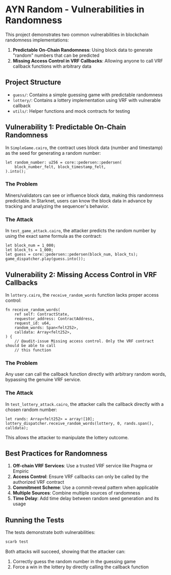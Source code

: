 # AYN Random - Vulnerabilities in Randomness

This project demonstrates two common vulnerabilities in blockchain randomness implementations:

1. **Predictable On-Chain Randomness**: Using block data to generate "random" numbers that can be predicted
2. **Missing Access Control in VRF Callbacks**: Allowing anyone to call VRF callback functions with arbitrary data

## Project Structure

- `guess/`: Contains a simple guessing game with predictable randomness
- `lottery/`: Contains a lottery implementation using VRF with vulnerable callback
- `utils/`: Helper functions and mock contracts for testing

## Vulnerability 1: Predictable On-Chain Randomness

In `SimpleGame.cairo`, the contract uses block data (number and timestamp) as the seed for generating a random number:

```cairo
let random_number: u256 = core::pedersen::pedersen(
    block_number_felt, block_timestamp_felt,
).into();
```

### The Problem

Miners/validators can see or influence block data, making this randomness predictable. In Starknet, users can know the block data in advance by tracking and analyzing the sequencer's behavior.

### The Attack

In `test_game_attack.cairo`, the attacker predicts the random number by using the exact same formula as the contract:

```cairo
let block_num = 1_000;
let block_ts = 1_000;
let guess = core::pedersen::pedersen(block_num, block_ts);
game_dispatcher.play(guess.into());
```

## Vulnerability 2: Missing Access Control in VRF Callbacks

In `lottery.cairo`, the `receive_random_words` function lacks proper access control:

```cairo
fn receive_random_words(
    ref self: ContractState,
    requestor_address: ContractAddress,
    request_id: u64,
    random_words: Span<felt252>,
    calldata: Array<felt252>,
) {
    // @audit-issue Missing access control. Only the VRF contract should be able to call
    // this function
```

### The Problem

Any user can call the callback function directly with arbitrary random words, bypassing the genuine VRF service.

### The Attack

In `test_lottery_attack.cairo`, the attacker calls the callback directly with a chosen random number:

```cairo
let rands: Array<felt252> = array![10];
lottery_dispatcher.receive_random_words(lottery, 0, rands.span(), calldata);
```

This allows the attacker to manipulate the lottery outcome.

## Best Practices for Randomness

1. **Off-chain VRF Services**: Use a trusted VRF service like Pragma or Empiric
2. **Access Control**: Ensure VRF callbacks can only be called by the authorized VRF contract
3. **Commitment Scheme**: Use a commit-reveal pattern when applicable
4. **Multiple Sources**: Combine multiple sources of randomness
5. **Time Delay**: Add time delay between random seed generation and its usage

## Running the Tests

The tests demonstrate both vulnerabilities:

```bash
scarb test
```

Both attacks will succeed, showing that the attacker can:
1. Correctly guess the random number in the guessing game
2. Force a win in the lottery by directly calling the callback function
